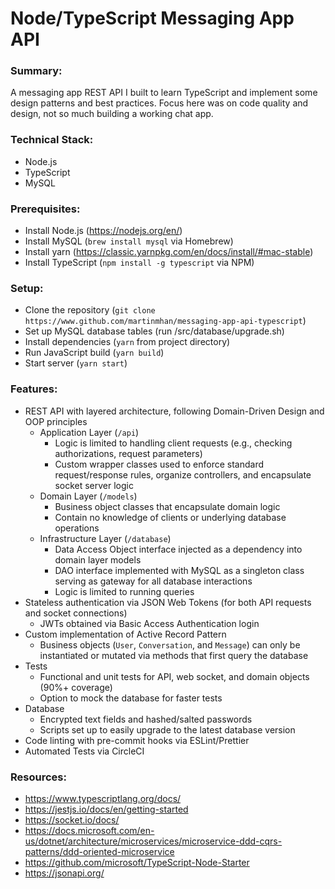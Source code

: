 # Node/TypeScript Messaging App API

### Summary:
  A messaging app REST API I built to learn TypeScript and implement some design patterns and best practices. Focus here was on code quality and design, not so much building a working chat app.

### Technical Stack:
  - Node.js
  - TypeScript
  - MySQL

### Prerequisites:
  - Install Node.js (https://nodejs.org/en/)
  - Install MySQL (`brew install mysql` via Homebrew)
  - Install yarn (https://classic.yarnpkg.com/en/docs/install/#mac-stable)
  - Install TypeScript (`npm install -g typescript` via NPM)

### Setup:
  - Clone the repository (`git clone https://www.github.com/martinmhan/messaging-app-api-typescript`)
  - Set up MySQL database tables (run /src/database/upgrade.sh)
  - Install dependencies (`yarn` from project directory)
  - Run JavaScript build (`yarn build`)
  - Start server (`yarn start`)

### Features:
  - REST API with layered architecture, following Domain-Driven Design and OOP principles
    - Application Layer (`/api`)
      - Logic is limited to handling client requests (e.g., checking authorizations, request parameters)
      - Custom wrapper classes used to enforce standard request/response rules, organize controllers, and encapsulate socket server logic
    - Domain Layer (`/models`)
      - Business object classes that encapsulate domain logic
      - Contain no knowledge of clients or underlying database operations
    - Infrastructure Layer (`/database`)
      - Data Access Object interface injected as a dependency into domain layer models
      - DAO interface implemented with MySQL as a singleton class serving as gateway for all database interactions
      - Logic is limited to running queries
  - Stateless authentication via JSON Web Tokens (for both API requests and socket connections)
    - JWTs obtained via Basic Access Authentication login
  - Custom implementation of Active Record Pattern
    - Business objects (`User`, `Conversation`, and `Message`) can only be instantiated or mutated via methods that first query the database
  - Tests
    - Functional and unit tests for API, web socket, and domain objects (90%+ coverage)
    - Option to mock the database for faster tests
  - Database
    - Encrypted text fields and hashed/salted passwords
    - Scripts set up to easily upgrade to the latest database version
  - Code linting with pre-commit hooks via ESLint/Prettier
  - Automated Tests via CircleCI

### Resources:
  - https://www.typescriptlang.org/docs/
  - https://jestjs.io/docs/en/getting-started
  - https://socket.io/docs/
  - https://docs.microsoft.com/en-us/dotnet/architecture/microservices/microservice-ddd-cqrs-patterns/ddd-oriented-microservice
  - https://github.com/microsoft/TypeScript-Node-Starter
  - https://jsonapi.org/
